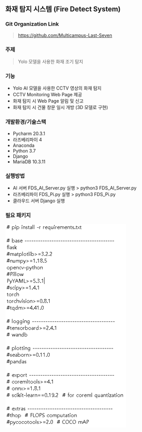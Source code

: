 ## 화재 탐지 시스템 (Fire Detect System)

### Git Organization Link

> https://github.com/Multicampus-Last-Seven



### 주제

>  Yolo 모델을 사용한 화재 조기 탐지



### 기능

- Yolo AI 모델을 사용한 CCTV 영상의 화재 탐지
- CCTV Monitoring Web Page 제공
- 화재 탐지 시 Web Page 알림 및 신고
- 화재 탐지 시 건물 창문 일시 개방 (3D 모델로 구현)



### 개발환경/기술스택

- Pycharm 20.3.1
- 라즈베리파이 4
- Anaconda
- Python 3.7
- Django
- MariaDB 10.3.11



### 실행방법

- AI 서버
  FDS_AI_Server.py 실행 > python3 FDS_AI_Server.py
- 라즈베리파이
  FDS_Pi.py 실행 > python3 FDS_Pi.py
- 클라우드 서버
  Django 실행



### 필요 패키지

<img src="md-images/image-20210608094047628.png" align="left"/>



